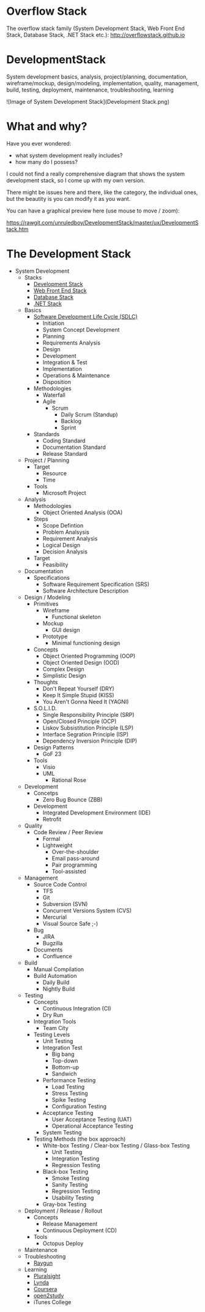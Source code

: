 # Overflow Stack
The overflow stack family (System Development Stack, Web Front End Stack, Database Stack, .NET Stack etc.):
http://overflowstack.github.io

# DevelopmentStack
System development basics, analysis, project/planning, documentation, wireframe/mockup, design/modeling, implementation, quality, management, build, testing, deployment, maintenance, troubleshooting, learning


![Image of System Development Stack](Development Stack.png)


# What and why?
Have you ever wondered:
* what system development really includes? 
* how many do I possess?


I could not find a really comprehensive diagram that shows the system development stack, so I come up with my own version.

There might be issues here and there, like the category, the individual ones, but the beautity is you can modify it as you want.

You can have a graphical preview here (use mouse to move / zoom): 

https://rawgit.com/unruledboy/DevelopmentStack/master/ux/DevelopmentStack.htm 


# The Development Stack
<!--BUILD_START-->

- System Development
	- Stacks
		- [Development Stack](https://github.com/unruledboy/DevelopmentStack)
		- [Web Front End Stack](https://github.com/unruledboy/WebFrontEndStack)
		- [Database Stack](https://github.com/unruledboy/DatabaseStack)
		- [.NET Stack](https://github.com/unruledboy/DotNetStack)
	- Basics
		- [Software Development Life Cycle (SDLC)](https://en.wikipedia.org/wiki/Systems_development_life_cycle)
			- Initiation
			- System Concept Development
			- Planning
			- Requirements Analysis
			- Design
			- Development
			- Integration & Test
			- Implementation
			- Operations & Maintenance
			- Disposition
		- Methodologies
			- Waterfall
			- Agile
				- Scrum
					- Daily Scrum (Standup)
					- Backlog
					- Sprint
		- Standards
			- Coding Standard
			- Documentation Standard
			- Release Standard
	- Project / Planning
		- Target
			- Resource
			- Time
		- Tools
			- Microsoft Project
	- Analysis
		- Methodologies
			- Object Oriented Analysis (OOA)
		- Steps
			- Scope Defintion
			- Problem Analsysis
			- Requirement Analysis
			- Logical Design
			- Decision Analysis
		- Target
			- Feasibility
	- Documentation
		- Specifications
			- Software Requirement Specification (SRS)
			- Software Architecture Description
	- Design / Modeling
		- Primitives
			- Wireframe
				- Functional skeleton
			- Mockup
				- GUI design
			- Prototype
				- Minimal functioning design
		- Concepts
			- Object Oriented Programming (OOP)
			- Object Oriented Design (OOD)
			- Complex Design
			- Simplistic Design
		- Thoughts
			- Don't Repeat Yourself (DRY)
			- Keep It Simple Stupid (KISS)
			- You Aren't Gonna Need It (YAGNI)
		- S.O.L.I.D.
			- Single Responsibility Principle (SRP)
			- Open/Closed Principle (OCP)
			- Liskov Subsistitution Principle (LSP)
			- Interface Segration Principle (ISP)
			- Dependency Inversion Principle (DIP)
		- Design Patterns
			- GoF 23
		- Tools
			- Visio
			- UML
				- Rational Rose
	- Development
		- Concetps
			- Zero Bug Bounce (ZBB)
		- Development
			- Integrated Development Environment (IDE)
			- Retrofit
	- Quality
		- Code Review / Peer Review
			- Formal
			- Lightweight
				- Over-the-shoulder
				- Email pass-around
				- Pair programming
				- Tool-assisted
	- Management
		- Source Code Control
			- TFS
			- Git
			- Subversion (SVN)
			- Concurrent Versions System (CVS)
			- Mercurial
			- Visual Source Safe ;-)
		- Bug
			- JIRA
			- Bugzilla
		- Documents
			- Confluence
	- Build
		- Manual Compilation
		- Build Automation
			- Daily Build
			- Nightly Build
	- Testing
		- Concepts
			- Continuous Integration (CI)
			- Dry Run
		- Integration Tools
			- Team City
		- Testing Levels
			- Unit Testing
			- Integration Test
				- Big bang
				- Top-down
				- Bottom-up
				- Sandwich
			- Performance Testing
				- Load Testing
				- Stress Testing
				- Spike Testing
				- Configuration Testing
			- Acceptance Testing
				- User Acceptance Testing (UAT)
				- Operational Acceptance Testing
			- System Testing
		- Testing Methods (the box approach)
			- White-box Testing / Clear-box Testing / Glass-box Testing
				- Unit Testing
				- Integration Testing
				- Regression Testing
			- Black-box Testing
				- Smoke Testing
				- Sanity Testing
				- Regression Testing
				- Usability Testing
			- Gray-box Testing
	- Deployment / Release / Rollout
		- Concepts
			- Release Management
			- Continuous Deployment (CD)
		- Tools
			- Octopus Deploy
	- Maintenance
	- Troubleshooting
		- [Raygun](https://raygun.io)
	- Learning
		- [Pluralsight](http://www.pluralsight.com/)
		- [Lynda](http://www.lynda.com/)
		- [Coursera](https://www.coursera.org/)
		- [open2study](https://www.open2study.com/)
		- iTunes College

<!--BUILD_END-->